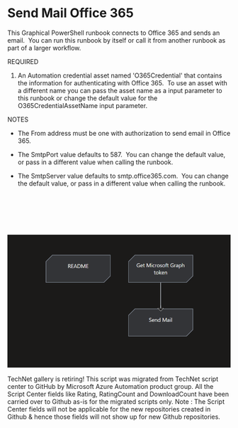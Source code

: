 ﻿Send Mail Office 365
====================

            

This Graphical PowerShell runbook connects to Office 365 and sends an email.  You can run this runbook by itself or call it from another runbook as part of a larger workflow.



REQUIRED


1. An Automation credential asset named 'O365Credential' that contains the information for authenticating with Office 365.  To use an asset with a different name you can pass the asset name as a input parameter to this runbook or change the default
 value for the O365CredentialAssetName input parameter.


NOTES


- The From address must be one with authorization to send email in Office 365.


- The SmtpPort value defaults to 587.  You can change the default value, or pass in a different value when calling the runbook.


- The SmtpServer value defaults to smtp.office365.com.  You can change the default value, or pass in a different value when calling the runbook.


 


 

 

![Image](https://github.com/azureautomation/send-mail-office-365/raw/master/SendMailO365.png)


        
    
TechNet gallery is retiring! This script was migrated from TechNet script center to GitHub by Microsoft Azure Automation product group. All the Script Center fields like Rating, RatingCount and DownloadCount have been carried over to Github as-is for the migrated scripts only. Note : The Script Center fields will not be applicable for the new repositories created in Github & hence those fields will not show up for new Github repositories.
